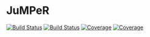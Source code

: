 # JuMPeR

[![Build Status](https://github.com/TLKT0M/JuMPeR.jl/actions/workflows/CI.yml/badge.svg?branch=main)](https://github.com/TLKT0M/JuMPeR.jl/actions/workflows/CI.yml?query=branch%3Amain)
[![Build Status](https://ci.appveyor.com/api/projects/status/github/TLKT0M/JuMPeR.jl?svg=true)](https://ci.appveyor.com/project/TLKT0M/JuMPeR-jl)
[![Coverage](https://codecov.io/gh/TLKT0M/JuMPeR.jl/branch/main/graph/badge.svg)](https://codecov.io/gh/TLKT0M/JuMPeR.jl)
[![Coverage](https://coveralls.io/repos/github/TLKT0M/JuMPeR.jl/badge.svg?branch=main)](https://coveralls.io/github/TLKT0M/JuMPeR.jl?branch=main)
